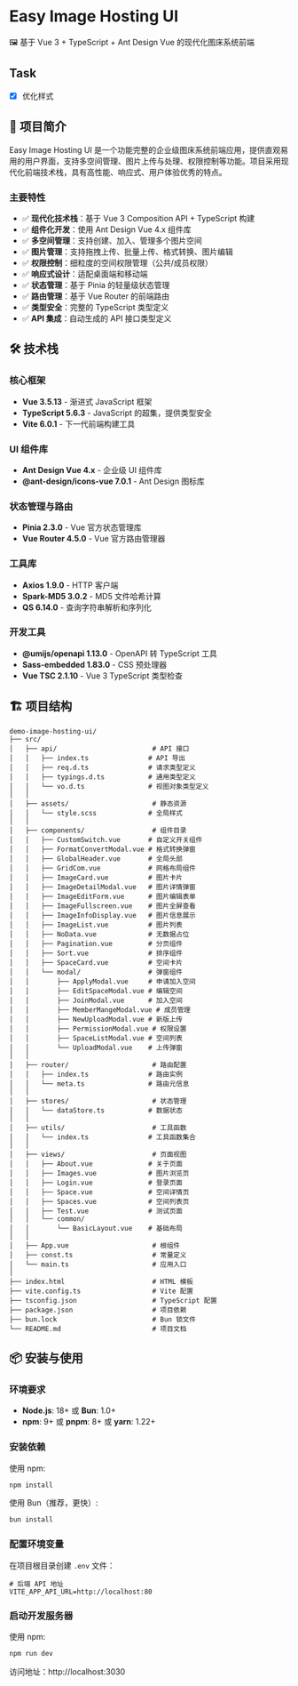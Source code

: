 # Easy Image Hosting UI

🖼️ 基于 Vue 3 + TypeScript + Ant Design Vue 的现代化图床系统前端

## Task

- [x] 优化样式

## 🚀 项目简介

Easy Image Hosting UI 是一个功能完整的企业级图床系统前端应用，提供直观易用的用户界面，支持多空间管理、图片上传与处理、权限控制等功能。项目采用现代化前端技术栈，具有高性能、响应式、用户体验优秀的特点。

### 主要特性

- ✅ **现代化技术栈**：基于 Vue 3 Composition API + TypeScript 构建
- ✅ **组件化开发**：使用 Ant Design Vue 4.x 组件库
- ✅ **多空间管理**：支持创建、加入、管理多个图片空间
- ✅ **图片管理**：支持拖拽上传、批量上传、格式转换、图片编辑
- ✅ **权限控制**：细粒度的空间权限管理（公共/成员权限）
- ✅ **响应式设计**：适配桌面端和移动端
- ✅ **状态管理**：基于 Pinia 的轻量级状态管理
- ✅ **路由管理**：基于 Vue Router 的前端路由
- ✅ **类型安全**：完整的 TypeScript 类型定义
- ✅ **API 集成**：自动生成的 API 接口类型定义

## 🛠 技术栈

### 核心框架

- **Vue 3.5.13** - 渐进式 JavaScript 框架
- **TypeScript 5.6.3** - JavaScript 的超集，提供类型安全
- **Vite 6.0.1** - 下一代前端构建工具

### UI 组件库

- **Ant Design Vue 4.x** - 企业级 UI 组件库
- **@ant-design/icons-vue 7.0.1** - Ant Design 图标库

### 状态管理与路由

- **Pinia 2.3.0** - Vue 官方状态管理库
- **Vue Router 4.5.0** - Vue 官方路由管理器

### 工具库

- **Axios 1.9.0** - HTTP 客户端
- **Spark-MD5 3.0.2** - MD5 文件哈希计算
- **QS 6.14.0** - 查询字符串解析和序列化

### 开发工具

- **@umijs/openapi 1.13.0** - OpenAPI 转 TypeScript 工具
- **Sass-embedded 1.83.0** - CSS 预处理器
- **Vue TSC 2.1.10** - Vue 3 TypeScript 类型检查

## 🏗 项目结构

```
demo-image-hosting-ui/
├── src/
│   ├── api/                        # API 接口
│   │   ├── index.ts               # API 导出
│   │   ├── req.d.ts               # 请求类型定义
│   │   ├── typings.d.ts           # 通用类型定义
│   │   └── vo.d.ts                # 视图对象类型定义
│   │
│   ├── assets/                     # 静态资源
│   │   └── style.scss             # 全局样式
│   │
│   ├── components/                 # 组件目录
│   │   ├── CustomSwitch.vue       # 自定义开关组件
│   │   ├── FormatConvertModal.vue # 格式转换弹窗
│   │   ├── GlobalHeader.vue       # 全局头部
│   │   ├── GridCom.vue            # 网格布局组件
│   │   ├── ImageCard.vue          # 图片卡片
│   │   ├── ImageDetailModal.vue   # 图片详情弹窗
│   │   ├── ImageEditForm.vue      # 图片编辑表单
│   │   ├── ImageFullscreen.vue    # 图片全屏查看
│   │   ├── ImageInfoDisplay.vue   # 图片信息展示
│   │   ├── ImageList.vue          # 图片列表
│   │   ├── NoData.vue             # 无数据占位
│   │   ├── Pagination.vue         # 分页组件
│   │   ├── Sort.vue               # 排序组件
│   │   ├── SpaceCard.vue          # 空间卡片
│   │   └── modal/                 # 弹窗组件
│   │       ├── ApplyModal.vue     # 申请加入空间
│   │       ├── EditSpaceModal.vue # 编辑空间
│   │       ├── JoinModal.vue      # 加入空间
│   │       ├── MemberMangeModal.vue # 成员管理
│   │       ├── NewUploadModal.vue # 新版上传
│   │       ├── PermissionModal.vue # 权限设置
│   │       ├── SpaceListModal.vue # 空间列表
│   │       └── UploadModal.vue    # 上传弹窗
│   │
│   ├── router/                     # 路由配置
│   │   ├── index.ts               # 路由实例
│   │   └── meta.ts                # 路由元信息
│   │
│   ├── stores/                     # 状态管理
│   │   └── dataStore.ts           # 数据状态
│   │
│   ├── utils/                      # 工具函数
│   │   └── index.ts               # 工具函数集合
│   │
│   ├── views/                      # 页面视图
│   │   ├── About.vue              # 关于页面
│   │   ├── Images.vue             # 图片浏览页
│   │   ├── Login.vue              # 登录页面
│   │   ├── Space.vue              # 空间详情页
│   │   ├── Spaces.vue             # 空间列表页
│   │   ├── Test.vue               # 测试页面
│   │   └── common/
│   │       └── BasicLayout.vue    # 基础布局
│   │
│   ├── App.vue                     # 根组件
│   ├── const.ts                    # 常量定义
│   └── main.ts                     # 应用入口
│
├── index.html                      # HTML 模板
├── vite.config.ts                  # Vite 配置
├── tsconfig.json                   # TypeScript 配置
├── package.json                    # 项目依赖
├── bun.lock                        # Bun 锁文件
└── README.md                       # 项目文档
```

## 📦 安装与使用

### 环境要求

- **Node.js**: 18+ 或 **Bun**: 1.0+
- **npm**: 9+ 或 **pnpm**: 8+ 或 **yarn**: 1.22+

### 安装依赖

使用 npm:

```powershell
npm install
```

使用 Bun（推荐，更快）:

```powershell
bun install
```

### 配置环境变量

在项目根目录创建 `.env` 文件：

```env
# 后端 API 地址
VITE_APP_API_URL=http://localhost:80
```

### 启动开发服务器

使用 npm:

```powershell
npm run dev
```

访问地址：http://localhost:3030
